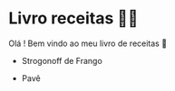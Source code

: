 # Livro receitas :man_cook:

Olá ! Bem vindo ao meu livro de receitas :wave:

- Strogonoff de Frango

- Pavê

  ​

